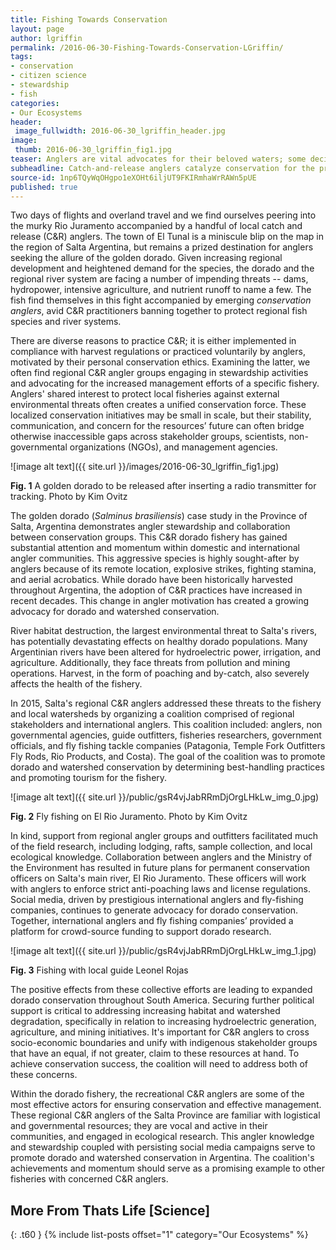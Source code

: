 ```yaml
---
title: Fishing Towards Conservation
layout: page
author: lgriffin
permalink: /2016-06-30-Fishing-Towards-Conservation-LGriffin/
tags:
- conservation
- citizen science
- stewardship
- fish
categories:
- Our Ecosystems
header:
 image_fullwidth: 2016-06-30_lgriffin_header.jpg
image:
 thumb: 2016-06-30_lgriffin_fig1.jpg
teaser: Anglers are vital advocates for their beloved waters; some decide to leave fish in the rivers and off the dinner table.
subheadline: Catch-and-release anglers catalyze conservation for the prized golden dorado fish
source-id: 1np6TQyWqOHgpo1eXOHt6iljUT9FKIRmhaWrRAWn5pUE
published: true
---
```

Two days of flights and overland travel and we find ourselves peering into the murky Rio Juramento accompanied by a handful of local catch and release (C&R) anglers. The town of El Tunal is a miniscule blip on the map in the region of Salta Argentina, but remains a prized destination for anglers seeking the allure of the golden dorado. Given increasing regional development and heightened demand for the species, the dorado and the regional river system are facing a number of impending threats -- dams, hydropower, intensive agriculture, and nutrient runoff to name a few. The fish find themselves in this fight accompanied by emerging *conservation anglers*, avid C&R practitioners banning together to protect regional fish species and river systems.

There are diverse reasons to practice C&R; it is either implemented in compliance with harvest regulations or practiced voluntarily by anglers, motivated by their personal conservation ethics. Examining the latter, we often find regional C&R angler groups engaging in stewardship activities and advocating for the increased management efforts of a specific fishery. Anglers' shared interest to protect local fisheries against external environmental threats often creates a unified conservation force. These localized conservation initiatives may be small in scale, but their stability, communication, and concern for the resources’ future can often bridge otherwise inaccessible gaps across stakeholder groups, scientists, non-governmental organizations (NGOs), and management agencies. 

![image alt text]({{ site.url }}/images/2016-06-30_lgriffin_fig1.jpg)

**Fig. 1** A golden dorado to be released after inserting a radio transmitter for tracking. Photo by Kim Ovitz

The golden dorado (*Salminus brasiliensis*) case study in the Province of  Salta, Argentina demonstrates angler stewardship and collaboration between conservation groups. This C&R dorado fishery has gained substantial attention and momentum within domestic and international angler communities. This aggressive species is highly sought-after by anglers because of its remote location, explosive strikes, fighting stamina, and aerial acrobatics. While dorado have been historically harvested throughout Argentina, the adoption of C&R practices have increased in recent decades. This change in angler motivation has created a growing advocacy for dorado and watershed conservation.

River habitat destruction, the largest environmental threat to Salta's rivers, has potentially devastating effects on healthy dorado populations. Many Argentinian rivers have been altered for hydroelectric power, irrigation, and agriculture. Additionally, they face threats from pollution and mining operations. Harvest, in the form of poaching and by-catch, also severely affects the health of the fishery. 

In 2015, Salta's regional C&R anglers addressed these threats to the fishery and local watersheds by organizing a coalition comprised of regional stakeholders and international anglers. This coalition included: anglers, non governmental agencies, guide outfitters, fisheries researchers, government officials, and fly fishing tackle companies (Patagonia, Temple Fork Outfitters Fly Rods, Rio Products, and Costa). The goal of the coalition was to promote dorado and watershed conservation by determining best-handling practices and promoting tourism for the fishery. 

![image alt text]({{ site.url }}/public/gsR4vjJabRRmDjOrgLHkLw_img_0.jpg)

**Fig. 2** Fly fishing on El Rio Juramento. Photo by Kim Ovitz

In kind, support from regional angler groups and outfitters facilitated much of the field research, including lodging, rafts, sample collection, and local ecological knowledge. Collaboration between anglers and the Ministry of the Environment has resulted in future plans for permanent conservation officers on Salta's main river, El Rio Juramento. These officers will work with anglers to enforce strict anti-poaching laws and license regulations. Social media, driven by prestigious international anglers and fly-fishing companies, continues to generate advocacy for dorado conservation. Together, international anglers and fly fishing companies’ provided a platform for crowd-source funding to support dorado research. 

![image alt text]({{ site.url }}/public/gsR4vjJabRRmDjOrgLHkLw_img_1.jpg)

**Fig. 3** Fishing with local guide Leonel Rojas

The positive effects from these collective efforts are leading to expanded dorado conservation throughout South America. Securing further political support is critical to addressing increasing habitat and watershed degradation, specifically in relation to increasing hydroelectric generation, agriculture, and mining initiatives. It's important for C&R anglers to cross socio-economic boundaries and unify with indigenous stakeholder groups that have an equal, if not greater, claim to these resources at hand. To achieve conservation success, the coalition will need to address both of these concerns. 

Within the dorado fishery, the recreational C&R anglers are some of the most effective actors for ensuring conservation and effective management. These regional C&R anglers of the Salta Province are familiar with logistical and governmental resources; they are vocal and active in their communities, and engaged in ecological research. This angler knowledge and stewardship coupled with persisting social media campaigns serve to promote dorado and watershed conservation in Argentina. The coalition's achievements and momentum should serve as a promising example to other fisheries with concerned C&R anglers.

## More From Thats Life [Science]
{: .t60 }
{% include list-posts offset="1" category="Our Ecosystems" %}
